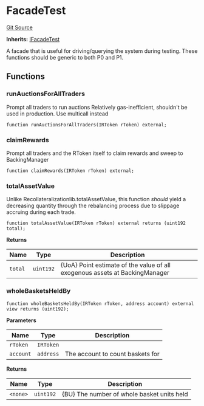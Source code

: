 # FacadeTest
[Git Source](https://github.com/larrythecucumber321/protocol/blob/77d337b8595ba96d069ded321419b36a61984170/contracts/facade/FacadeTest.sol)

**Inherits:**
[IFacadeTest](/contracts/interfaces/IFacadeTest.sol/interface.IFacadeTest.md)

A facade that is useful for driving/querying the system during testing.
These functions should be generic to both P0 and P1.


## Functions
### runAuctionsForAllTraders

Prompt all traders to run auctions
Relatively gas-inefficient, shouldn't be used in production. Use multicall instead


```solidity
function runAuctionsForAllTraders(IRToken rToken) external;
```

### claimRewards

Prompt all traders and the RToken itself to claim rewards and sweep to BackingManager


```solidity
function claimRewards(IRToken rToken) external;
```

### totalAssetValue

Unlike Recollateralizationlib.totalAssetValue, this function _should_ yield a decreasing
quantity through the rebalancing process due to slippage accruing during each trade.


```solidity
function totalAssetValue(IRToken rToken) external returns (uint192 total);
```
**Returns**

|Name|Type|Description|
|----|----|-----------|
|`total`|`uint192`|{UoA} Point estimate of the value of all exogenous assets at BackingManager|


### wholeBasketsHeldBy


```solidity
function wholeBasketsHeldBy(IRToken rToken, address account) external view returns (uint192);
```
**Parameters**

|Name|Type|Description|
|----|----|-----------|
|`rToken`|`IRToken`||
|`account`|`address`|The account to count baskets for|

**Returns**

|Name|Type|Description|
|----|----|-----------|
|`<none>`|`uint192`|{BU} The number of whole basket units held|


